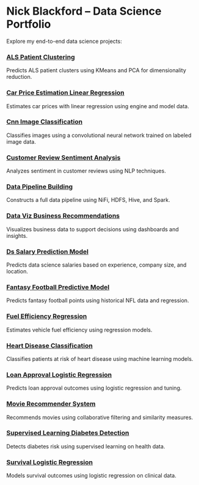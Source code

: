 # Nick Blackford – Data Science Portfolio

Explore my end-to-end data science projects:

### [ALS Patient Clustering](./als_patient_clustering/)
Predicts ALS patient clusters using KMeans and PCA for dimensionality reduction.

### [Car Price Estimation Linear Regression](./car_price_estimation_linear_regression/)
Estimates car prices with linear regression using engine and model data.

### [Cnn Image Classification](./cnn_image_classification/)
Classifies images using a convolutional neural network trained on labeled image data.

### [Customer Review Sentiment Analysis](./customer_review_sentiment_analysis/)
Analyzes sentiment in customer reviews using NLP techniques.

### [Data Pipeline Building](./data_pipeline_building/)
Constructs a full data pipeline using NiFi, HDFS, Hive, and Spark.

### [Data Viz Business Recommendations](./data_viz_business_recommendations/)
Visualizes business data to support decisions using dashboards and insights.

### [Ds Salary Prediction Model](./ds_salary_prediction_model/)
Predicts data science salaries based on experience, company size, and location.

### [Fantasy Football Predictive Model](./fantasy_football_predictive_model/)
Predicts fantasy football points using historical NFL data and regression.

### [Fuel Efficiency Regression](./fuel_efficiency_regression/)
Estimates vehicle fuel efficiency using regression models.

### [Heart Disease Classification](./heart_disease_classification/)
Classifies patients at risk of heart disease using machine learning models.

### [Loan Approval Logistic Regression](./loan_approval_logistic_regression/)
Predicts loan approval outcomes using logistic regression and tuning.

### [Movie Recommender System](./movie_recommender_system/)
Recommends movies using collaborative filtering and similarity measures.

### [Supervised Learning Diabetes Detection](./supervised_learning_diabetes_detection/)
Detects diabetes risk using supervised learning on health data.

### [Survival Logistic Regression](./survival_logistic_regression/)
Models survival outcomes using logistic regression on clinical data.

